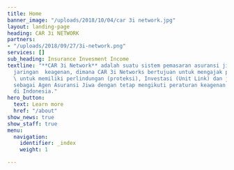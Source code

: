 ```yaml
---
title: Home
banner_image: "/uploads/2018/10/04/car 3i network.jpg"
layout: landing-page
heading: CAR 3i NETWORK
partners:
- "/uploads/2018/09/27/3i-network.png"
services: []
sub_heading: Insurance Invesment Income
textline: "**CAR 3i Network** adalah suatu sistem pemasaran asuransi jiwa melalui
  jaringan  keagenan, dimana CAR 3i Networks bertujuan untuk mengajak pemegang polis
  \ untuk memiliki perlindungan (proteksi), Investasi (Unit Link) dan juga  penghasilan
  sebagai Agen Asuransi Jiwa dengan tetap mengikuti peraturan keagenan  yang berlaku
  di Indonesia."
hero_button:
  text: Learn more
  href: "/about"
show_news: true
show_staff: true
menu:
  navigation:
    identifier: _index
    weight: 1

---
```

